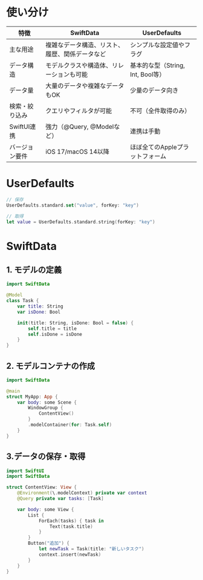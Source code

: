 # 使い分け

|特徴       |SwiftData              |UserDefaults             |
|---------|-----------------------|-------------------------|
|主な用途     |複雑なデータ構造、リスト、履歴、関係データなど|シンプルな設定値やフラグ             |
|データ構造    |モデルクラスや構造体、リレーションも可能   |基本的な型（String, Int, Bool等）|
|データ量     |大量のデータや複雑なデータもOK       |少量のデータ向き                 |
|検索・絞り込み  |クエリやフィルタが可能            |不可（全件取得のみ）               |
|SwiftUI連携|強力（@Query, @Modelなど）   |連携は手動                    |
|バージョン要件  |iOS 17/macOS 14以降      |ほぼ全てのAppleプラットフォーム       |


# UserDefaults
```swift
// 保存
UserDefaults.standard.set("value", forKey: "key")

// 取得
let value = UserDefaults.standard.string(forKey: "key")
```

# SwiftData
## 1. モデルの定義
```swift
import SwiftData

@Model
class Task {
    var title: String
    var isDone: Bool

    init(title: String, isDone: Bool = false) {
        self.title = title
        self.isDone = isDone
    }
}

```

## 2. モデルコンテナの作成
```swift
import SwiftData

@main
struct MyApp: App {
    var body: some Scene {
        WindowGroup {
            ContentView()
        }
        .modelContainer(for: Task.self)
    }
}

```

## 3.データの保存・取得
```swift
import SwiftUI
import SwiftData

struct ContentView: View {
    @Environment(\.modelContext) private var context
    @Query private var tasks: [Task]

    var body: some View {
        List {
            ForEach(tasks) { task in
                Text(task.title)
            }
        }
        Button("追加") {
            let newTask = Task(title: "新しいタスク")
            context.insert(newTask)
        }
    }
}
```